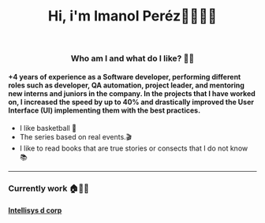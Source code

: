 <h1 align="center">Hi, i'm Imanol Peréz👋👨🏿‍💻 </h1> <br/>

<h3 align="center"> Who am I and what do I like? 🤔💥</h3>

#### +4 years of experience as a Software developer, performing different roles such as developer, QA automation, project leader, and mentoring new interns and juniors in the company. In the projects that I have worked on, I increased the speed by up to 40% and drastically improved the User Interface (UI) implementing them with the best practices.

- I like basketball 🏀
- The series based on real events.🎬
- I like to read books that are true stories or consects that I do not know 📚

*************
<h3 > Currently work 🏠👨‍💻 </h3>
  
  <h4>
     <a href="https://github.com/intellisysdcorp">
        Intellisys d corp
    </a>
 </h5>
